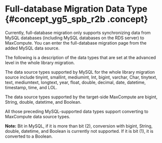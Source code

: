 # Full-database Migration Data Type {#concept_yg5_spb_r2b .concept}

Currently, full-database migration only supports synchronizing data from MySQL databases \(including MySQL databases on the RDS server\) to MaxCompute. You can enter the full-database migration page from the added MySQL data source.

The following is a description of the data types that are set at the advanced level in the whole library migration.

The data source types supported by MySQL for the whole library migration source include tinyint, smallint, mediumint, Int, bigint, varchar, Char, tinytext, text, mediumtext, longtext, year, float, double, decimal, date, datetime, timestamp, time, and LOL.

The data source types supported by the target-side MaxCompute are bigint, String, double, datetime, and Boolean.

All those preceding MySQL-supported data types support converting to MaxCompute data source types.

**Note:** Bit in MySQL, if it is more than bit \(2\), conversion with bigint, String, double, datetime, and Boolean is currently not supported. If it is bit \(1\), it is converted to a Boolean.


